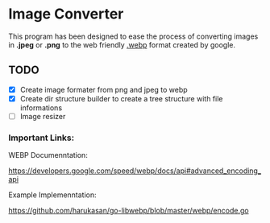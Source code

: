 # Image Converter

This program has been designed to ease the process of converting images in **.jpeg** or **.png** to the web friendly [.webp](https://developers.google.com/speed/webp) format created by google.

## TODO

- [x] Create image formater from png and jpeg to webp
- [x] Create dir structure builder to create a tree structure with file informations
- [ ] Image resizer

### Important Links:

WEBP Documenntation:

https://developers.google.com/speed/webp/docs/api#advanced_encoding_api

Example Implemenntation:

https://github.com/harukasan/go-libwebp/blob/master/webp/encode.go